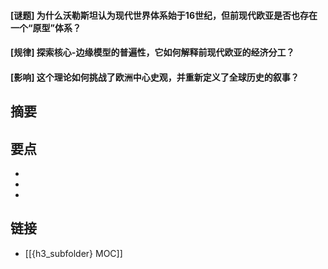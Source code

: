#### [谜题] 为什么沃勒斯坦认为现代世界体系始于16世纪，但前现代欧亚是否也存在一个“原型”体系？


#### [规律] 探索核心-边缘模型的普遍性，它如何解释前现代欧亚的经济分工？


#### [影响] 这个理论如何挑战了欧洲中心史观，并重新定义了全球历史的叙事？


## 摘要


## 要点

- 
- 
- 

## 链接

- [[{h3_subfolder} MOC]]
